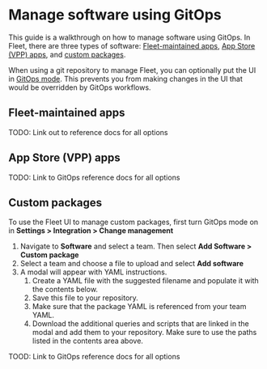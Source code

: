 # Manage software using GitOps

This guide is a walkthrough on how to manage software using GitOps. In Fleet, there are three types of software: [Fleet-maintained apps](#fleet-maintained-apps), [App Store (VPP) apps](#app-store-vpp-apps), and [custom packages](#custom-packages).

When using a git repository to manage Fleet, you can optionally put the UI in [GitOps mode](https://fleetdm.com/guides/gitops-mode). This prevents you from making changes in the UI that would be overridden by GitOps workflows.

## Fleet-maintained apps

TODO: Link out to reference docs for all options

## App Store (VPP) apps

TODO: Link to GitOps reference docs for all options

## Custom packages

To use the Fleet UI to manage custom packages, first turn GitOps mode on in **Settings > Integration > Change management**
1. Navigate to **Software** and select a team. Then select **Add Software > Custom package**
2. Select a team and choose a file to upload and select **Add software**
3. A modal will appear with YAML instructions.
    1. Create a YAML file with the suggested filename and populate it with the contents below.
    2. Save this file to your repository.
    3. Make sure that the package YAML is referenced from your team YAML.
    4. Download the additional queries and scripts that are linked in the modal and add them to your repository. Make sure to use the paths listed in the contents area above.

TOOD: Link to GitOps reference docs for all options

<meta name="category" value="guides">
<meta name="authorGitHubUsername" value="noahtalerman">
<meta name="authorFullName" value="Noah Talerman">
<meta name="publishedOn" value="2025-04-30">
<meta name="articleTitle" value="Manage software in GitOps mode">
<meta name="description" value="Learn how to use Fleet's YAML to manage software in GitOps mode.">